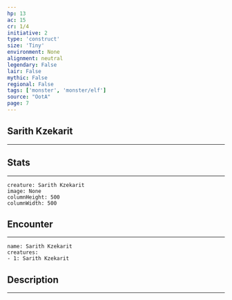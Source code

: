 ```yaml
---
hp: 13
ac: 15
cr: 1/4
initiative: 2
type: 'construct'    
size: 'Tiny'
environment: None
alignment: neutral
legendary: False
lair: False
mythic: False
regional: False
tags: ['monster', 'monster/elf']
source: "OotA"
page: 7
---
```


## Sarith Kzekarit
---



## Stats
---

```statblock
creature: Sarith Kzekarit
image: None
columnHeight: 500
columnWidth: 500
```

## Encounter
---

```encounter-table
name: Sarith Kzekarit
creatures:
- 1: Sarith Kzekarit
```

## Description
---




